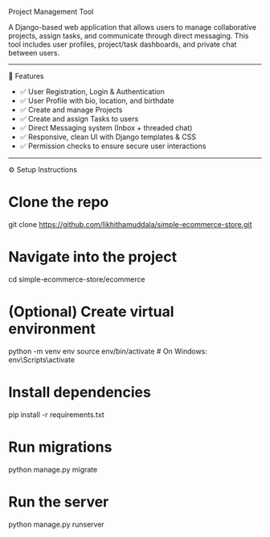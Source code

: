 Project Management Tool

A Django-based web application that allows users to manage collaborative projects, assign tasks, and communicate through direct messaging. This tool includes user profiles, project/task dashboards, and private chat between users.

---

🌟 Features

- ✅ User Registration, Login & Authentication
- ✅ User Profile with bio, location, and birthdate
- ✅ Create and manage Projects
- ✅ Create and assign Tasks to users
- ✅ Direct Messaging system (Inbox + threaded chat)
- ✅ Responsive, clean UI with Django templates & CSS
- ✅ Permission checks to ensure secure user interactions

---



⚙️ Setup Instructions

# Clone the repo
git clone https://github.com/likhithamuddala/simple-ecommerce-store.git

# Navigate into the project
cd simple-ecommerce-store/ecommerce

# (Optional) Create virtual environment
python -m venv env
source env/bin/activate  # On Windows: env\Scripts\activate

# Install dependencies
pip install -r requirements.txt

# Run migrations
python manage.py migrate

# Run the server
python manage.py runserver
